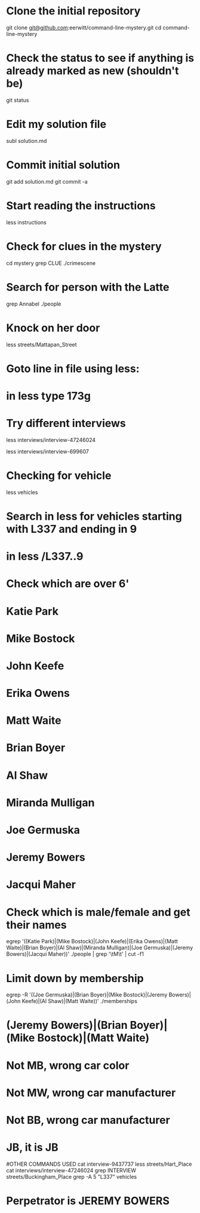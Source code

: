 
# Clone the initial repository
git clone git@github.com:eerwitt/command-line-mystery.git
cd command-line-mystery

# Check the status to see if anything is already marked as new (shouldn't be)
git status

# Edit my solution file
subl solution.md

# Commit initial solution
git add solution.md
git commit -a

# Start reading the instructions
less instructions

# Check for clues in the mystery
cd mystery
grep CLUE ./crimescene

# Search for person with the Latte
grep Annabel ./people

# Knock on her door
less streets/Mattapan_Street
# Goto line in file using less:
# in less type 173g
# Try different interviews
less interviews/interview-47246024

less interviews/interview-699607

# Checking for vehicle
less vehicles
# Search in less for vehicles starting with L337 and ending in 9
# in less /L337..9
# Check which are over 6'
# Katie Park
# Mike Bostock
# John Keefe
# Erika Owens
# Matt Waite
# Brian Boyer
# Al Shaw
# Miranda Mulligan
# Joe Germuska
# Jeremy Bowers
# Jacqui Maher

# Check which is male/female and get their names
egrep '((Katie Park)|(Mike Bostock)|(John Keefe)|(Erika Owens)|(Matt Waite)|(Brian Boyer)|(Al Shaw)|(Miranda Mulligan)|(Joe Germuska)|(Jeremy Bowers)|(Jacqui Maher))' ./people | grep '\tM\t' | cut -f1

# Limit down by membership
egrep -R '((Joe Germuska)|(Brian Boyer)|(Mike Bostock)|(Jeremy Bowers)|(John Keefe)|(Al Shaw)|(Matt Waite))' ./memberships

# (Jeremy Bowers)|(Brian Boyer)|(Mike Bostock)|(Matt Waite)
# Not MB, wrong car color
# Not MW, wrong car manufacturer
# Not BB, wrong car manufacturer
# JB, it is JB

#OTHER COMMANDS USED
cat interview-9437737
less streets/Hart_Place
cat interviews/interview-47246024
grep INTERVIEW streets/Buckingham_Place
grep -A 5 "L337" vehicles

# Perpetrator is JEREMY BOWERS
